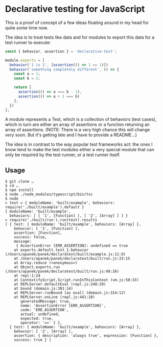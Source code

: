 # Declarative testing for JavaScript

This is a proof of concept of a few ideas floating around in my head for
quite some time now.

The idea is to treat tests like data and for modules to export this data for
a test runner to execute:

```javascript
const { behavior, assertion } = 'declarative-test';

module.exports = [
  behavior('1 is 1', [assertion(() => 1 == 1)])
  behavior('something completely different', () => {
    const a = 1;
    const b = 2;

    return [
      assertion(() => a === b - 1),
      assertion(() => a + 1 === b)
    ];
  })
];
```

A module represents a Test, which is a collection of behaviors (test cases),
which in turn are either an array of assertions or a function returning an
array of assertions. (NOTE: There is a *very* high chance this will change
*very* soon. But it's getting late and I have to provide a README…)

The idea is in contrast to the way popular test frameworks
act: the ones I know tend to make the test modules either a very special module
that can only be required by the test runner, or a test runner itself.

## Usage

```
$ git clone …
$ cd …
$ npm install
$ node ./node_modules/typescript/bin/tsc
$ node
> test = { moduleName: 'built/example', behaviors: require('./built/example').default }
{ moduleName: 'built/example',
  behaviors: [ [ '1', [Function] ], [ '2', [Array] ] ] }
> require('./built/run').run(test).results
[ { test: { moduleName: 'built/example', behaviors: [Array] },
    behavior: [ '1', [Function] ],
    assertion: [Function],
    success: false,
    message:
     { AssertionError [ERR_ASSERTION]: undefined == true
    at exports.default.test_1.behavior (/Users/apanek/panek/declaratest/built/example.js:11:9)
    at /Users/apanek/panek/declaratest/built/run.js:33:15
    at Array.reduce (<anonymous>)
    at Object.exports.run (/Users/apanek/panek/declaratest/built/run.js:49:26)
    at repl:1:24
    at ContextifyScript.Script.runInThisContext (vm.js:50:33)
    at REPLServer.defaultEval (repl.js:240:29)
    at bound (domain.js:301:14)
    at REPLServer.runBound [as eval] (domain.js:314:12)
    at REPLServer.onLine (repl.js:441:10)
       generatedMessage: true,
       name: 'AssertionError [ERR_ASSERTION]',
       code: 'ERR_ASSERTION',
       actual: undefined,
       expected: true,
       operator: '==' } },
  { test: { moduleName: 'built/example', behaviors: [Array] },
    behavior: [ '2', [Array] ],
    assertion: { description: 'always true', expression: [Function] },
    success: true } ]
```